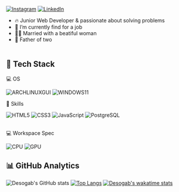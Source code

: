 [![Instagram](https://img.shields.io/badge/Instagram-E4405F?style=for-the-badge&logo=instagram&logoColor=white)](https://www.instagram.com/quemgabriel/)
[![LinkedIn](https://img.shields.io/badge/LinkedIn-0077B5?style=for-the-badge&logo=linkedin&logoColor=white)](https://www.linkedin.com/in/desouza-gabriel/)
- 🔥 Junior Web Developer & passionate about solving problems
- 🔭 I’m currently find for a job
- 👰🏻 Married with a beatiful woman
- 🐶 Father of two
<br></br>

## 🔨 Tech Stack

💻 OS

![ARCHLINUXGUI](https://img.shields.io/badge/Arch_Linux-1793D1?style=for-the-badge&logo=arch-linux&logoColor=white)
![WINDOWS11](https://img.shields.io/badge/Windows-0078D6?style=for-the-badge&logo=windows&logoColor=white)

🚀 Skills

![HTML5](https://img.shields.io/badge/HTML5-E34F26?style=for-the-badge&logo=html5&logoColor=white)
![CSS3](https://img.shields.io/badge/CSS3-1572B6?style=for-the-badge&logo=css3&logoColor=white)
![JavaScript](https://img.shields.io/badge/JavaScript-323330?style=for-the-badge&logo=javascript&logoColor=F7DF1E)
![PostgreSQL](https://img.shields.io/badge/PostgreSQL-316192?style=for-the-badge&logo=postgresql&logoColor=white)
<br></br>

💻 Workspace Spec

![CPU](https://img.shields.io/badge/AMD-Ryzen_5_3600-ED1C24?style=for-the-badge&logo=amd&logoColor=white)
![GPU](https://img.shields.io/badge/NVIDIA-GTX1060-76B900?style=for-the-badge&logo=nvidia&logoColor=white)

## 📊 GitHub Analytics
![Desogab's GitHub stats](https://github-readme-stats.vercel.app/api?username=desogab&count_private=true&show_icons=true&theme=dark&icon_color=fff)
[![Top Langs](https://github-readme-stats.vercel.app/api/top-langs/?username=desogab&layout=compact&card_width=445&bg_color=151515&text_color=fff&title_color=fff)](https://github.com/anuraghazra/github-readme-stats)
[![Desogab's wakatime stats](https://github-readme-stats.vercel.app/api/wakatime?username=desogab&bg_color=151515&text_color=fff&title_color=fff)](https://github.com/desogab/github-readme-stats)
